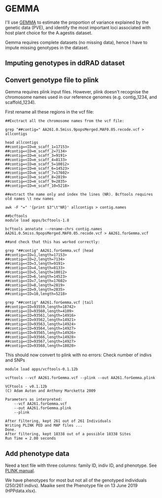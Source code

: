 # GEMMA

I'll use [GEMMA](https://github.com/genetics-statistics/GEMMA/blob/master/doc/manual.pdf) to estimate the proportion of variance explained by the genetic data (PVE), and identify the most 
important loci associated with host plant choice for the A.agestis dataset. 


Gemma requires complete datasets (no missing data), hence I have to impute missing genotypes in the dataset. 


## Imputing genotypes in ddRAD dataset



## Convert genotype file to plink 

Gemma requires plink input files. However, plink doesn't recognise the chromosome names used in our reference genomes (e.g. contig_1234, and scaffold_1234). 

First rename all these regions in the vcf file: 
```
##Exctract all the chromosome names from the vcf file: 

grep "##contig=" AA261.0.5miss.9popsMerged.MAF0.05.recode.vcf > allcontigs

head allcontigs
##contig=<ID=m_scaff_1=17153>
##contig=<ID=m_scaff_2=7134>
##contig=<ID=m_scaff_3=9191>
##contig=<ID=m_scaff_4=8133>
##contig=<ID=m_scaff_5=10012>
##contig=<ID=m_scaff_6=14523>
##contig=<ID=m_scaff_7=17602>
##contig=<ID=m_scaff_8=2819>
##contig=<ID=m_scaff_9=2835>
##contig=<ID=m_scaff_10=5218>

##extract the name only and index the lines (NR). Bcftools requires old names \t new names

awk -F "=" '{print $3"\t"NR}' allcontigs > contig.names

##bcftools 
module load apps/bcftools-1.8

bcftools annotate --rename-chrs contig.names AA261.0.5miss.9popsMerged.MAF0.05.recode.vcf > AA261.forGemma.vcf

##and check that this has worked correctly: 

grep "##contig" AA261.forGemma.vcf |head
##contig=<ID=1,length=17153>
##contig=<ID=2,length=7134>
##contig=<ID=3,length=9191>
##contig=<ID=4,length=8133>
##contig=<ID=5,length=10012>
##contig=<ID=6,length=14523>
##contig=<ID=7,length=17602>
##contig=<ID=8,length=2819>
##contig=<ID=9,length=2835>
##contig=<ID=10,length=5218>

grep "##contig" AA261.forGemma.vcf |tail
##contig=<ID=93559,length=18742>
##contig=<ID=93560,length=4109>
##contig=<ID=93561,length=14916>
##contig=<ID=93562,length=14921>
##contig=<ID=93563,length=14924>
##contig=<ID=93564,length=14927>
##contig=<ID=93565,length=14926>
##contig=<ID=93566,length=14928>
##contig=<ID=93567,length=14927>
##contig=<ID=93568,length=18020>
```

This should now convert to plink with no errors: 
Check number of indivs and SNPs
```
module load apps/vcftools-0.1.12b

vcftools --vcf AA261.forGemma.vcf --plink --out AA261.forGemma.plink

VCFtools - v0.1.12b
(C) Adam Auton and Anthony Marcketta 2009

Parameters as interpreted:
	--vcf AA261.forGemma.vcf
	--out AA261.forGemma.plink
	--plink

After filtering, kept 261 out of 261 Individuals
Writing PLINK PED and MAP files ... 
Done.
After filtering, kept 18338 out of a possible 18338 Sites
Run Time = 2.00 seconds

```



## Add phenotype data 

Need a text file with three columns: family ID, indiv ID, and phenotype. See [PLINK manual](http://zzz.bwh.harvard.edu/plink/data.shtml). 

We have phenotypes for most but not all of the genotyped individuals (250/261 indivs). Maaike sent the Phenotype file on 13 June 2019 (HPPdata.xlsx). 


